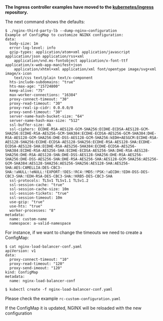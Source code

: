 **The Ingress controller examples have moved to the
[kubernetes/ingress](https://github.com/kubernetes/ingress-nginx) repository.**

The next command shows the defaults:
```
$ ./nginx-third-party-lb --dump-nginx—configuration
Example of ConfigMap to customize NGINX configuration:
data:
  body-size: 1m
  error-log-level: info
  gzip-types: application/atom+xml application/javascript application/json application/rss+xml
    application/vnd.ms-fontobject application/x-font-ttf application/x-web-app-manifest+json
    application/xhtml+xml application/xml font/opentype image/svg+xml image/x-icon
    text/css text/plain text/x-component
  hts-include-subdomains: "true"
  hts-max-age: "15724800"
  keep-alive: "75"
  max-worker-connections: "16384"
  proxy-connect-timeout: "30"
  proxy-read-timeout: "30"
  proxy-real-ip-cidr: 0.0.0.0/0
  proxy-send-timeout: "30"
  server-name-hash-bucket-size: "64"
  server-name-hash-max-size: "512"
  ssl-buffer-size: 4k
  ssl-ciphers: ECDHE-RSA-AES128-GCM-SHA256:ECDHE-ECDSA-AES128-GCM-SHA256:ECDHE-RSA-AES256-GCM-SHA384:ECDHE-ECDSA-AES256-GCM-SHA384:DHE-RSA-AES128-GCM-SHA256:DHE-DSS-AES128-GCM-SHA256:kEDH+AESGCM:ECDHE-RSA-AES128-SHA256:ECDHE-ECDSA-AES128-SHA256:ECDHE-RSA-AES128-SHA:ECDHE-ECDSA-AES128-SHA:ECDHE-RSA-AES256-SHA384:ECDHE-ECDSA-AES256-SHA384:ECDHE-RSA-AES256-SHA:ECDHE-ECDSA-AES256-SHA:DHE-RSA-AES128-SHA256:DHE-RSA-AES128-SHA:DHE-DSS-AES128-SHA256:DHE-RSA-AES256-SHA256:DHE-DSS-AES256-SHA:DHE-RSA-AES256-SHA:AES128-GCM-SHA256:AES256-GCM-SHA384:AES128-SHA256:AES256-SHA256:AES128-SHA:AES256-SHA:AES:CAMELLIA:DES-CBC3-SHA:!aNULL:!eNULL:!EXPORT:!DES:!RC4:!MD5:!PSK:!aECDH:!EDH-DSS-DES-CBC3-SHA:!EDH-RSA-DES-CBC3-SHA:!KRB5-DES-CBC3-SHA
  ssl-protocols: TLSv1 TLSv1.1 TLSv1.2
  ssl-session-cache: "true"
  ssl-session-cache-size: 10m
  ssl-session-tickets: "true"
  ssl-session-timeout: 10m
  use-gzip: "true"
  use-hts: "true"
  worker-processes: "8"
metadata:
  name: custom-name
  namespace: a-valid-namespace
```

For instance, if we want to change the timeouts we need to create a ConfigMap:
```
$ cat nginx-load-balancer-conf.yaml
apiVersion: v1
data:
  proxy-connect-timeout: "10"
  proxy-read-timeout: "120"
  proxy-send-imeout: "120"
kind: ConfigMap
metadata:
  name: nginx-load-balancer-conf

```

```
$ kubectl create -f nginx-load-balancer-conf.yaml
```

Please check the example `rc-custom-configuration.yaml`

If the ConfigMap it is updated, NGINX will be reloaded with the new configuration
